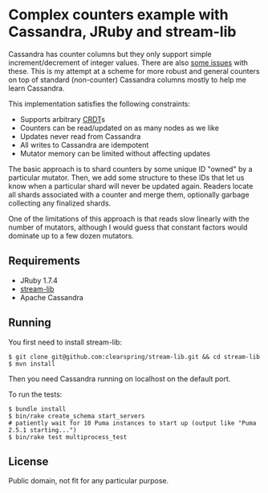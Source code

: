 Complex counters example with Cassandra, JRuby and stream-lib
===

Cassandra has counter columns but they only support simple increment/decrement of integer values. There are also
[some issues](http://wiki.apache.org/cassandra/Counters#Technical_limitations) with these. This is my attempt at a scheme
for more robust and general counters on top of standard (non-counter) Cassandra columns mostly to help me
learn Cassandra.

This implementation satisfies the following constraints:

* Supports arbitrary [CRDT](http://hal.upmc.fr/docs/00/55/55/88/PDF/techreport.pdf)s
* Counters can be read/updated on as many nodes as we like
* Updates never read from Cassandra
* All writes to Cassandra are idempotent
* Mutator memory can be limited without affecting updates

The basic approach is to shard counters by some unique ID "owned" by a particular mutator. Then, we add some structure
to these IDs that let us know when a particular shard will never be updated again. Readers locate all shards associated
with a counter and merge them, optionally garbage collecting any finalized shards.

One of the limitations of this approach is that reads slow linearly with the number of mutators, although I would guess
that constant factors would dominate up to a few dozen mutators.

Requirements
---

* JRuby 1.7.4
* [stream-lib](https://github.com/clearspring/stream-lib)
* Apache Cassandra

Running
---

You first need to install stream-lib:

	$ git clone git@github.com:clearspring/stream-lib.git && cd stream-lib
	$ mvn install

Then you need Cassandra running on localhost on the default port.

To run the tests:

    $ bundle install
    $ bin/rake create_schema start_servers
    # patiently wait for 10 Puma instances to start up (output like "Puma 2.5.1 starting...")
    $ bin/rake test multiprocess_test

License
---

Public domain, not fit for any particular purpose.




